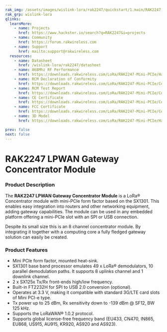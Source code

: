 ```yaml
---
rak_img: /assets/images/wislink-lora/rak2247/quickstart/1.main/RAK2247.svg
rak_grp: wislink-lora
qlinks:
  learnMore:
    - name: Projects
      href: https://www.hackster.io/search?q=RAK2247&i=projects
    - name: Community
      href: https://forum.rakwireless.com
    - name: Support
      href: mailto:support@rakwireless.com
  resources:
    - name: Datasheet
      href: /wislink-lora/rak2247/datasheet
    - name: 868Mhz RF Performance
      href: https://downloads.rakwireless.com/LoRa/RAK2247-Mini-PCIe/Hardware-Specification/RAK2247-Gateway_868MHz_RF_Performance.pdf
    - name: RCM Declaration of Conformity
      href: https://downloads.rakwireless.com/LoRa/RAK2247-Mini-PCIe/Certification-Report/RAK2247-RCM-Declaration-of-Conformity.pdf
    - name: RCM Test Report
      href: https://downloads.rakwireless.com/LoRa/RAK2247-Mini-PCIe/Certification-Report/RAK2247-RCM_Test_Report.zip
    - name: CE Certificate
      href: https://downloads.rakwireless.com/LoRa/RAK2247-Mini-PCIe/Certification-Report/RAK2247_CE_Certificate.zip
    - name: FCC Certificate
      href: https://downloads.rakwireless.com/LoRa/RAK2247-Mini-PCIe/Certification-Report/RAK2247_FCC_Certificate.zip
    - name: 3D Model
      href: https://downloads.rakwireless.com/LoRa/RAK2247-Mini-PCIe/Hardware-Specification/RAK2247-3D-Model.rar

prev: false
next: false
---
```


# RAK2247 LPWAN Gateway Concentrator Module

<rk-img
  src="/assets/images/wislink-lora/rak2247/datasheet/rak2247-overview.png"
  width="50%"
  caption="RAK2247 LPWAN Gateway Concentrator Module"
/>

### Product Description

The **RAK2247 LPWAN Gateway Concentrator Module** is a LoRa® Concentrator module with mini-PCIe form factor based on the SX1301. This enables easy integration into routers and other networking equipment, adding gateway capabilities. The module can be used in any embedded platform offering a mini-PCIe slot with an SPI or USB connection.

Despite its small size this is an 8 channel concentrator module. By integrating it together with a computing core a fully fledged gateway solution can easily be created.

<rk-btn
  src="../quickstart/"
  label="Get Started with RAK2247 LPWAN Gateway Concentrator Module"
/>

<rk-quick-links :params="$frontmatter.qlinks" />

### Product Features

- Mini PCIe form factor, mounted heat-sink.
- SX1301 base band processor emulates 49 x LoRa® demodulators, 10 parallel demodulation paths. It supports 8 uplinks channel and 1 downlink channel.
- 2 x SX125x Tx/Rx front-ends high/low frequency.
- Built-in FT2232H for SPI to USB 2.0 conversion (optional).
- Operates at 3.3 V, making it compatible with standard 3G/LTE card slots of Mini PCI-e type.
- Tx power up to 25 dBm, Rx sensitivity down to -139 dBm @ SF12, BW 125 kHz.
- Supports the LoRaWAN® 1.0.2 protocol.
- Supports global license-free frequency band (EU433, CN470, IN865, EU868, US915, AU915, KR920, AS920 and AS923).

<rk-btn 
  src="https://store.rakwireless.com/products/rak2247-lorawan-gateway-concentrator-module"
  label="Buy a RAK2247 LPWAN Gateway Concentrator Module"
  _blank
/>
